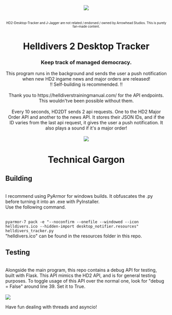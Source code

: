<p align="center">
<img src="https://github.com/user-attachments/assets/1684a804-78e2-4396-87fe-aeb82d2b170b"></img>
<br>
<br>
<br>
<sup><sub>HD2-Desktop-Tracker and J-Jagger are not related / endorsed / owned by Arrowhead Studios. This is purely fan-made content.</sub></sup>
<h1 align="center">Helldivers 2 Desktop Tracker</h1>
<h3 align="center">Keep track of managed democracy.</h3>
<p align="center">
  This program runs in the background and sends the user a push notification when new HD2 ingame news and major orders are released!
  <br>
  !! Self-building is recommended. !!
  <br>
  <br>
  Thank you to https://helldiverstrainingmanual.com/ for the API endpoints. This wouldn'tve been possible without them.
  <br>
  <br>
  Every 10 seconds, HD2DT sends 2 api requests. One to the HD2 Major Order API and another to the news API. It stores their JSON IDs, and if the ID varies from the last api request, it gives the user a push notification. It also plays a sound if it's a major order!
  <br>
  <br>
  <img src="https://github.com/user-attachments/assets/62b6e25d-bc55-4fd8-bdfb-13cf88c7b465"> </img>
  
</p>
<h1 align="center">Technical Gargon</h1>
</p>

<h2>Building</h2>
<br>
I recommend using PyArmor for windows builds. It obfuscates the .py before turning it into an .exe with PyInstaller.
<br>
Use the following command.
<br>
<br>

```pyarmor-7 pack -e "--noconfirm --onefile --windowed --icon helldivers.ico --hidden-import desktop_notifier.resources" helldivers_tracker.py```
<br>
"helldivers.ico" can be found in the resources folder in this repo.


<h2>Testing</h2>
<br>
Alongside the main program, this repo contains a debug API for testing, built with Flask.
This API mimics the HD2 API, and is for general testing purposes.
To toggle usage of this API over the normal one, look for "debug = False" around line 39. Set it to True.
<br>
<br>
 <img src="https://github.com/user-attachments/assets/aa68597d-ea08-45fe-9e22-ee3fbf6f3d1c"> </img>


Have fun dealing with threads and asyncio!
